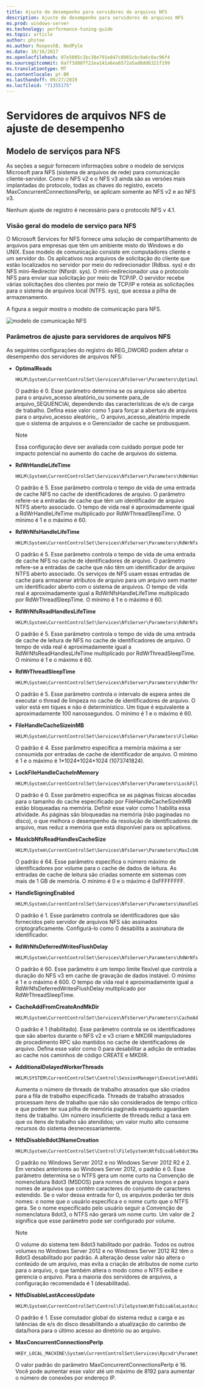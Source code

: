 ```yaml
---
title: Ajuste de desempenho para servidores de arquivos NFS
description: Ajuste de desempenho para servidores de arquivos NFS
ms.prod: windows-server
ms.technology: performance-tuning-guide
ms.topic: article
author: phstee
ms.author: RoopeshB, NedPyle
ms.date: 10/16/2017
ms.openlocfilehash: 07e5005c1bc38e791e847c8965cbc9a6c0ac96f4
ms.sourcegitcommit: 6aff3d88ff22ea141a6ea6572a5ad8dd6321f199
ms.translationtype: MT
ms.contentlocale: pt-BR
ms.lasthandoff: 09/27/2019
ms.locfileid: "71355175"
---
```

# <a name="performance-tuning-nfs-file-servers"></a>Servidores de arquivos NFS de ajuste de desempenho

## <a href="" id="servicesnfs"></a>Modelo de serviços para NFS


As seções a seguir fornecem informações sobre o modelo de serviços Microsoft para NFS (sistema de arquivos de rede) para comunicação cliente-servidor. Como o NFS v2 e o NFS v3 ainda são as versões mais implantadas do protocolo, todas as chaves do registro, exceto MaxConcurrentConnectionsPerIp, se aplicam somente ao NFS v2 e ao NFS v3.

Nenhum ajuste de registro é necessário para o protocolo NFS v 4.1.

### <a name="service-for-nfs-model-overview"></a>Visão geral do modelo de serviço para NFS

O Microsoft Services for NFS fornece uma solução de compartilhamento de arquivos para empresas que têm um ambiente misto do Windows e do UNIX. Esse modelo de comunicação consiste em computadores cliente e um servidor do. Os aplicativos nos arquivos de solicitação do cliente que estão localizados no servidor por meio do redirecionador (Rdbss. sys) e do NFS mini-Redirector (Nfsrdr. sys). O mini-redirecionador usa o protocolo NFS para enviar sua solicitação por meio de TCP/IP. O servidor recebe várias solicitações dos clientes por meio de TCP/IP e roteia as solicitações para o sistema de arquivos local (NTFS. sys), que acessa a pilha de armazenamento.

A figura a seguir mostra o modelo de comunicação para NFS.

![modelo de comunicação NFS](../../media/perftune-guide-nfs-model.png)

### <a name="tuning-parameters-for-nfs-file-servers"></a>Parâmetros de ajuste para servidores de arquivos NFS

As seguintes configurações do registro do REG\_DWORD podem afetar o desempenho dos servidores de arquivos NFS:

-   **OptimalReads**

    ```
    HKLM\System\CurrentControlSet\Services\NfsServer\Parameters\OptimalReads
    ```

    O padrão é 0. Esse parâmetro determina se os arquivos são abertos para o arquivo\_acesso aleatório\_ou somente para\_de arquivo\_SEQUENCIAl, dependendo das características de e/s de carga de trabalho. Defina esse valor como 1 para forçar a abertura de arquivos para o arquivo\_acesso aleatório\_. O arquivo\_acesso\_aleatório impede que o sistema de arquivos e o Gerenciador de cache se probusquem.

    >[!NOTE]
    > Essa configuração deve ser avaliada com cuidado porque pode ter impacto potencial no aumento do cache de arquivos do sistema.


-   **RdWrHandleLifeTime**

    ```
    HKLM\System\CurrentControlSet\Services\NfsServer\Parameters\RdWrHandleLifeTime
    ```

    O padrão é 5. Esse parâmetro controla o tempo de vida de uma entrada de cache NFS no cache de identificadores de arquivo. O parâmetro refere-se a entradas de cache que têm um identificador de arquivo NTFS aberto associado. O tempo de vida real é aproximadamente igual a RdWrHandleLifeTime multiplicado por RdWrThreadSleepTime. O mínimo é 1 e o máximo é 60.

-   **RdWrNfsHandleLifeTime**

    ```
    HKLM\System\CurrentControlSet\Services\NfsServer\Parameters\RdWrNfsHandleLifeTime
    ```

    O padrão é 5. Esse parâmetro controla o tempo de vida de uma entrada de cache NFS no cache de identificadores de arquivo. O parâmetro refere-se a entradas de cache que não têm um identificador de arquivo NTFS aberto associado. Os serviços de NFS usam essas entradas de cache para armazenar atributos de arquivo para um arquivo sem manter um identificador aberto com o sistema de arquivos. O tempo de vida real é aproximadamente igual a RdWrNfsHandleLifeTime multiplicado por RdWrThreadSleepTime. O mínimo é 1 e o máximo é 60.

-   **RdWrNfsReadHandlesLifeTime**

    ```
    HKLM\System\CurrentControlSet\Services\NfsServer\Parameters\RdWrNfsReadHandlesLifeTime
    ```

    O padrão é 5. Esse parâmetro controla o tempo de vida de uma entrada de cache de leitura de NFS no cache de identificadores de arquivo. O tempo de vida real é aproximadamente igual a RdWrNfsReadHandlesLifeTime multiplicado por RdWrThreadSleepTime. O mínimo é 1 e o máximo é 60.

-   **RdWrThreadSleepTime**

    ```
    HKLM\System\CurrentControlSet\Services\NfsServer\Parameters\RdWrThreadSleepTime
    ```

    O padrão é 5. Esse parâmetro controla o intervalo de espera antes de executar o thread de limpeza no cache de identificadores de arquivo. O valor está em tiques e não é determinístico. Um tique é equivalente a aproximadamente 100 nanossegundos. O mínimo é 1 e o máximo é 60.

-   **FileHandleCacheSizeinMB**

    ```
    HKLM\System\CurrentControlSet\Services\NfsServer\Parameters\FileHandleCacheSizeinMB
    ```

    O padrão é 4. Esse parâmetro especifica a memória máxima a ser consumida por entradas de cache de identificador de arquivo. O mínimo é 1 e o máximo é 1\*1024\*1024\*1024 (1073741824).

-   **LockFileHandleCacheInMemory**

    ```
    HKLM\System\CurrentControlSet\Services\NfsServer\Parameters\LockFileHandleCacheInMemory
    ```

    O padrão é 0. Esse parâmetro especifica se as páginas físicas alocadas para o tamanho do cache especificado por FileHandleCacheSizeInMB estão bloqueadas na memória. Definir esse valor como 1 habilita essa atividade. As páginas são bloqueadas na memória (não paginadas no disco), o que melhora o desempenho da resolução de identificadores de arquivo, mas reduz a memória que está disponível para os aplicativos.

-   **MaxIcbNfsReadHandlesCacheSize**

    ```
    HKLM\System\CurrentControlSet\Services\NfsServer\Parameters\MaxIcbNfsReadHandlesCacheSize
    ```

    O padrão é 64. Esse parâmetro especifica o número máximo de identificadores por volume para o cache de dados de leitura. As entradas de cache de leitura são criadas somente em sistemas com mais de 1 GB de memória. O mínimo é 0 e o máximo é 0xFFFFFFFF.

-   **HandleSigningEnabled**

    ```
    HKLM\System\CurrentControlSet\Services\NfsServer\Parameters\HandleSigningEnabled
    ```

    O padrão é 1. Esse parâmetro controla se identificadores que são fornecidos pelo servidor de arquivos NFS são assinados criptograficamente. Configurá-lo como 0 desabilita a assinatura de identificador.

-   **RdWrNfsDeferredWritesFlushDelay**

    ```
    HKLM\System\CurrentControlSet\Services\NfsServer\Parameters\RdWrNfsDeferredWritesFlushDelay
    ```

    O padrão é 60. Esse parâmetro é um tempo limite flexível que controla a duração do NFS v3 em cache de gravação de dados instável. O mínimo é 1 e o máximo é 600. O tempo de vida real é aproximadamente igual a RdWrNfsDeferredWritesFlushDelay multiplicado por RdWrThreadSleepTime.

-   **CacheAddFromCreateAndMkDir**

    ```
    HKLM\System\CurrentControlSet\Services\NfsServer\Parameters\CacheAddFromCreateAndMkDir
    ```

    O padrão é 1 (habilitado). Esse parâmetro controla se os identificadores que são abertos durante o NFS v2 e v3 criam e MKDIR manipuladores de procedimento RPC são mantidos no cache de identificadores de arquivo. Defina esse valor como 0 para desabilitar a adição de entradas ao cache nos caminhos de código CREATE e MKDIR.

-   **AdditionalDelayedWorkerThreads**

    ```
    HKLM\SYSTEM\CurrentControlSet\Control\SessionManager\Executive\AdditionalDelayedWorkerThreads
    ```

    Aumenta o número de threads de trabalho atrasados que são criados para a fila de trabalho especificada. Threads de trabalho atrasados processam itens de trabalho que não são considerados de tempo crítico e que podem ter sua pilha de memória paginada enquanto aguardam itens de trabalho. Um número insuficiente de threads reduz a taxa em que os itens de trabalho são atendidos; um valor muito alto consome recursos do sistema desnecessariamente.

-   **NtfsDisable8dot3NameCreation**

    ```
    HKLM\System\CurrentControlSet\Control\FileSystem\NtfsDisable8dot3NameCreation
    ```

    O padrão no Windows Server 2012 e no Windows Server 2012 R2 é 2. Em versões anteriores ao Windows Server 2012, o padrão é 0. Esse parâmetro determina se o NTFS gera um nome curto na Convenção de nomenclatura 8dot3 (MSDOS) para nomes de arquivos longos e para nomes de arquivos que contêm caracteres do conjunto de caracteres estendido. Se o valor dessa entrada for 0, os arquivos poderão ter dois nomes: o nome que o usuário especifica e o nome curto que o NTFS gera. Se o nome especificado pelo usuário seguir a Convenção de nomenclatura 8dot3, o NTFS não gerará um nome curto. Um valor de 2 significa que esse parâmetro pode ser configurado por volume.

    >[!NOTE]
    > O volume do sistema tem 8dot3 habilitado por padrão. Todos os outros volumes no Windows Server 2012 e no Windows Server 2012 R2 têm o 8dot3 desabilitado por padrão. A alteração desse valor não altera o conteúdo de um arquivo, mas evita a criação de atributos de nome curto para o arquivo, o que também altera o modo como o NTFS exibe e gerencia o arquivo. Para a maioria dos servidores de arquivos, a configuração recomendada é 1 (desabilitada).


-   **NtfsDisableLastAccessUpdate**

    ```
    HKLM\System\CurrentControlSet\Control\FileSystem\NtfsDisableLastAccessUpdate
    ```

    O padrão é 1. Esse comutador global do sistema reduz a carga e as latências de e/s do disco desabilitando a atualização do carimbo de data/hora para o último acesso ao diretório ou ao arquivo.

-   **MaxConcurrentConnectionsPerIp**

    ```
    HKEY_LOCAL_MACHINE\System\CurrentControlSet\Services\Rpcxdr\Parameters\MaxConcurrentConnectionsPerIp
    ```

    O valor padrão do parâmetro MaxConcurrentConnectionsPerIp é 16. Você pode aumentar esse valor até um máximo de 8192 para aumentar o número de conexões por endereço IP.
